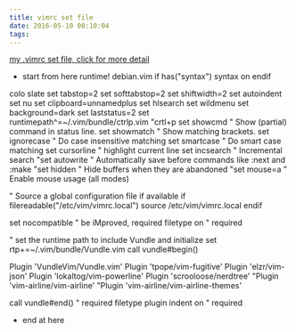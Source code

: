 ```yaml
---
title: vimrc set file
date: 2016-05-10 00:10:04
tags:
---
```

 [my .vimrc set file, click for more detail](http://oceanpad.github.io/2016/05/10/vimrc-set-file/)

<!-- more -->
* start from here
runtime! debian.vim
if has("syntax")
  syntax on 
endif

colo slate
set tabstop=2
set softtabstop=2
set shiftwidth=2
set autoindent
set nu
set clipboard=unnamedplus
set hlsearch
set wildmenu
set background=dark
set laststatus=2
set runtimepath^=~/.vim/bundle/ctrlp.vim	"crtl+p
set showcmd		" Show (partial) command in status line.
set showmatch		" Show matching brackets.
set ignorecase		" Do case insensitive matching
set smartcase		" Do smart case matching
set cursorline          " highlight current line
set incsearch		" Incremental search
"set autowrite		" Automatically save before commands like :next and :make
"set hidden		" Hide buffers when they are abandoned
"set mouse=a		" Enable mouse usage (all modes)

" Source a global configuration file if available
if filereadable("/etc/vim/vimrc.local")
  source /etc/vim/vimrc.local
endif

set nocompatible              " be iMproved, required
filetype on                  " required

" set the runtime path to include Vundle and initialize
set rtp+=~/.vim/bundle/Vundle.vim
call vundle#begin()

Plugin 'VundleVim/Vundle.vim'
Plugin 'tpope/vim-fugitive'
Plugin 'elzr/vim-json'
Plugin 'lokaltog/vim-powerline'
Plugin 'scrooloose/nerdtree'
"Plugin 'vim-airline/vim-airline'
"Plugin 'vim-airline/vim-airline-themes'

call vundle#end()            " required
filetype plugin indent on    " required
* end at here 
